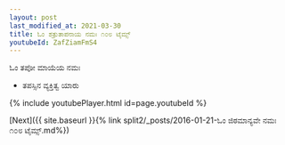 ```yaml
---
layout: post
last_modified_at: 2021-03-30
title: ಓಂ ಶತ್ರುತಾಪನಾಯ ನಮಃ ೧೦೮ ಟೈಮ್ಸ್
youtubeId: ZafZiamFmS4
---
```

 
 
 ಓಂ ತಪೋ ಮಾಯೆಯ ನಮಃ  
 
 -  ತಪಸ್ಸಿನ ವ್ಯಕ್ತಿತ್ವ ಯಾರು 
 
  
 
  
 
 
 
 
 
 


{% include youtubePlayer.html id=page.youtubeId %}
 
[Next]({{ site.baseurl }}{% link  split2/_posts/2016-01-21-ಓಂ ಜಿಠಮಾನ್ಯವೇ ನಮಃ ೧೦೮ ಟೈಮ್ಸ್.md%})
 

